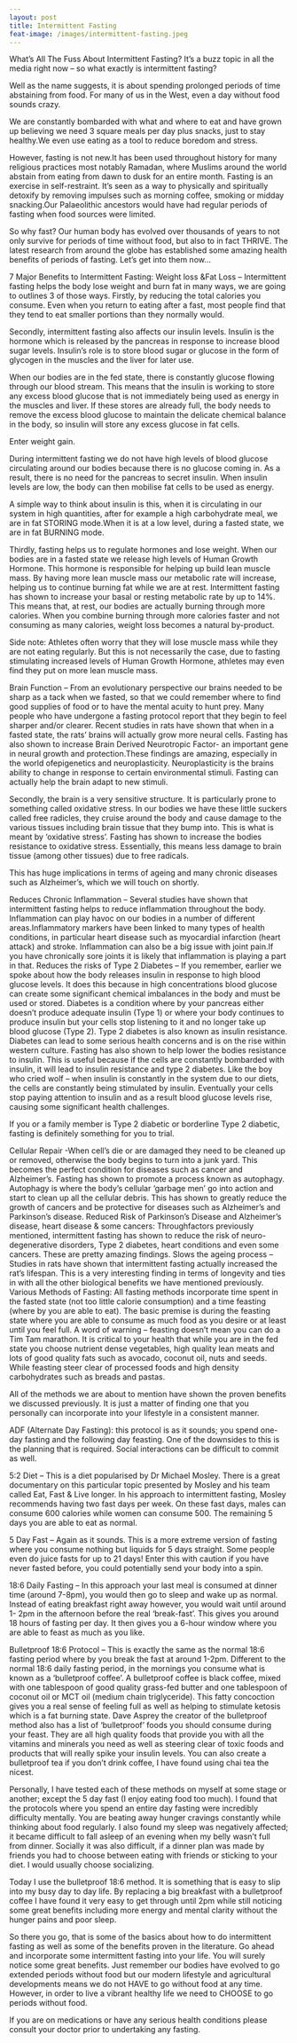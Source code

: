 ```yaml
---
layout: post
title: Intermittent Fasting
feat-image: /images/intermittent-fasting.jpeg
---
```


What’s All The Fuss About Intermittent Fasting?
It’s a buzz topic in all the media right now – so what exactly is intermittent fasting?

Well as the name suggests, it is about spending prolonged periods of time abstaining from food. For many of us in the West, even a day without food sounds crazy.

We are constantly bombarded with what and where to eat and have grown up believing we need 3 square meals per day plus snacks, just to stay healthy.We even use eating as a tool to reduce boredom and stress.

However, fasting is not new.It has been used throughout history for many religious practices most notably Ramadan, where Muslims around the world abstain from eating from dawn to dusk for an entire month. Fasting is an exercise in self-restraint. It’s seen as a way to physically and spiritually detoxify by removing impulses such as morning coffee, smoking or midday snacking.Our Palaeolithic ancestors would have had regular periods of fasting when food sources were limited.

So why fast? Our human body has evolved over thousands of years to not only survive for periods of time without food, but also to in fact THRIVE. The latest research from around the globe has established some amazing health benefits of periods of fasting. Let’s get into them now…

7 Major Benefits to Intermittent Fasting:
Weight loss &Fat Loss – Intermittent fasting helps the body lose weight and burn fat in many ways, we are going to outlines 3 of those ways.
Firstly, by reducing the total calories you consume. Even when you return to eating after a fast, most people find that they tend to eat smaller portions than they normally would.

Secondly, intermittent fasting also affects our insulin levels. Insulin is the hormone which is released by the pancreas in response to increase blood sugar levels. Insulin’s role is to store blood sugar or glucose in the form of glycogen in the muscles and the liver for later use.

When our bodies are in the fed state, there is constantly glucose flowing through our blood stream. This means that the insulin is working to store any excess blood glucose that is not immediately being used as energy in the muscles and liver. If these stores are already full, the body needs to remove the excess blood glucose to maintain the delicate chemical balance in the body, so insulin will store any excess glucose in fat cells.

Enter weight gain.

During intermittent fasting we do not have high levels of blood glucose circulating around our bodies because there is no glucose coming in. As a result, there is no need for the pancreas to secret insulin. When insulin levels are low, the body can then mobilise fat cells to be used as energy.

A simple way to think about insulin is this, when it is circulating in our system in high quantities, after for example a high carbohydrate meal, we are in fat STORING mode.When it is at a low level, during a fasted state, we are in fat BURNING mode.

Thirdly, fasting helps us to regulate hormones and lose weight. When our bodies are in a fasted state we release high levels of Human Growth Hormone. This hormone is responsible for helping up build lean muscle mass. By having more lean muscle mass our metabolic rate will increase, helping us to continue burning fat while we are at rest. Intermittent fasting has shown to increase your basal or resting metabolic rate by up to 14%. This means that, at rest, our bodies are actually burning through more calories. When you combine burning through more calories faster and not consuming as many calories, weight loss becomes a natural by-product.

Side note: Athletes often worry that they will lose muscle mass while they are not eating regularly. But this is not necessarily the case, due to fasting stimulating increased levels of Human Growth Hormone, athletes may even find they put on more lean muscle mass.

Brain Function – From an evolutionary perspective our brains needed to be sharp as a tack when we fasted, so that we could remember where to find good supplies of food or to have the mental acuity to hunt prey. Many people who have undergone a fasting protocol report that they begin to feel sharper and/or clearer.
Recent studies in rats have shown that when in a fasted state, the rats’ brains will actually grow more neural cells. Fasting has also shown to increase Brain Derived Neurotropic Factor- an important gene in neural growth and protection.These findings are amazing, especially in the world ofepigenetics and neuroplasticity. Neuroplasticity is the brains ability to change in response to certain environmental stimuli. Fasting can actually help the brain adapt to new stimuli.

Secondly, the brain is a very sensitive structure. It is particularly prone to something called oxidative stress. In our bodies we have these little suckers called free radicles, they cruise around the body and cause damage to the various tissues including brain tissue that they bump into. This is what is meant by ‘oxidative stress’. Fasting has shown to increase the bodies resistance to oxidative stress. Essentially, this means less damage to brain tissue (among other tissues) due to free radicals.

This has huge implications in terms of ageing and many chronic diseases such as Alzheimer’s, which we will touch on shortly.

Reduces Chronic Inflammation – Several studies have shown that intermittent fasting helps to reduce inflammation throughout the body. Inflammation can play havoc on our bodies in a number of different areas.Inflammatory markers have been linked to many types of health conditions, in particular heart disease such as myocardial infarction (heart attack) and stroke. Inflammation can also be a big issue with joint pain.If you have chronically sore joints it is likely that inflammation is playing a part in that.
Reduces the risks of Type 2 Diabetes – If you remember, earlier we spoke about how the body releases insulin in response to high blood glucose levels. It does this because in high concentrations blood glucose can create some significant chemical imbalances in the body and must be used or stored. Diabetes is a condition where by your pancreas either doesn’t produce adequate insulin (Type 1) or where your body continues to produce insulin but your cells stop listening to it and no longer take up blood glucose (Type 2). Type 2 diabetes is also known as insulin resistance. Diabetes can lead to some serious health concerns and is on the rise within western culture.
Fasting has also shown to help lower the bodies resistance to insulin. This is useful because if the cells are constantly bombarded with insulin, it will lead to insulin resistance and type 2 diabetes. Like the boy who cried wolf – when insulin is constantly in the system due to our diets, the cells are constantly being stimulated by insulin. Eventually your cells stop paying attention to insulin and as a result blood glucose levels rise, causing some significant health challenges.

If you or a family member is Type 2 diabetic or borderline Type 2 diabetic, fasting is definitely something for you to trial.

Cellular Repair -When cell’s die or are damaged they need to be cleaned up or removed, otherwise the body begins to turn into a junk yard. This becomes the perfect condition for diseases such as cancer and Alzheimer’s. Fasting has shown to promote a process known as autophagy. Autophagy is where the body’s cellular ‘garbage men’ go into action and start to clean up all the cellular debris. This has shown to greatly reduce the growth of cancers and be protective for diseases such as Alzheimer’s and Parkinson’s disease.
Reduced Risk of Parkinson’s Disease and Alzheimer’s disease, heart disease & some cancers: Throughfactors previously mentioned, intermittent fasting has shown to reduce the risk of neuro-degenerative disorders, Type 2 diabetes, heart conditions and even some cancers. These are pretty amazing findings.
Slows the ageing process – Studies in rats have shown that intermittent fasting actually increased the rat’s lifespan. This is a very interesting finding in terms of longevity and ties in with all the other biological benefits we have mentioned previously.
Various Methods of Fasting:
All fasting methods incorporate time spent in the fasted state (not too little calorie consumption) and a time feasting (where by you are able to eat). The basic premise is during the feasting state where you are able to consume as much food as you desire or at least until you feel full. A word of warning – feasting doesn’t mean you can do a Tim Tam marathon. It is critical to your health that while you are in the fed state you choose nutrient dense vegetables, high quality lean meats and lots of good quality fats such as avocado, coconut oil, nuts and seeds. While feasting steer clear of processed foods and high density carbohydrates such as breads and pastas.

All of the methods we are about to mention have shown the proven benefits we discussed previously. It is just a matter of finding one that you personally can incorporate into your lifestyle in a consistent manner.

ADF (Alternate Day Fasting): this protocol is as it sounds; you spend one-day fasting and the following day feasting. One of the downsides to this is the planning that is required. Social interactions can be difficult to commit as well.

5:2 Diet – This is a diet popularised by Dr Michael Mosley. There is a great documentary on this particular topic presented by Mosley and his team called Eat, Fast & Live longer.
In his approach to intermittent fasting, Mosley recommends having two fast days per week. On these fast days, males can consume 600 calories while women can consume 500. The remaining 5 days you are able to eat as normal.

5 Day Fast – Again as it sounds. This is a more extreme version of fasting where you consume nothing but liquids for 5 days straight. Some people even do juice fasts for up to 21 days! Enter this with caution if you have never fasted before, you could potentially send your body into a spin.

18:6 Daily Fasting – In this approach your last meal is consumed at dinner time (around 7-8pm), you would then go to sleep and wake up as normal. Instead of eating breakfast right away however, you would wait until around 1- 2pm in the afternoon before the real ‘break-fast’. This gives you around 18 hours of fasting per day. It then gives you a 6-hour window where you are able to feast as much as you like.

Bulletproof 18:6 Protocol – This is exactly the same as the normal 18:6 fasting period where by you break the fast at around 1-2pm. Different to the normal 18:6 daily fasting period, in the mornings you consume what is known as a ‘bulletproof coffee’. A bulletproof coffee is black coffee, mixed with one tablespoon of good quality grass-fed butter and one tablespoon of coconut oil or MCT oil (medium chain triglyceride). This fatty concoction gives you a real sense of feeling full as well as helping to stimulate ketosis which is a fat burning state. Dave Asprey the creator of the bulletproof method also has a list of ‘bulletproof’ foods you should consume during your feast. They are all high quality foods that provide you with all the vitamins and minerals you need as well as steering clear of toxic foods and products that will really spike your insulin levels. You can also create a bulletproof tea if you don’t drink coffee, I have found using chai tea the nicest.

Personally, I have tested each of these methods on myself at some stage or another; except the 5 day fast (I enjoy eating food too much). I found that the protocols where you spend an entire day fasting were incredibly difficulty mentally. You are beating away hunger cravings constantly while thinking about food regularly. I also found my sleep was negatively affected; it became difficult to fall asleep of an evening when my belly wasn’t full from dinner. Socially it was also difficult, if a dinner plan was made by friends you had to choose between eating with friends or sticking to your diet. I would usually choose socializing.

Today I use the bulletproof 18:6 method. It is something that is easy to slip into my busy day to day life. By replacing a big breakfast with a bulletproof coffee I have found it very easy to get through until 2pm while still noticing some great benefits including more energy and mental clarity without the hunger pains and poor sleep.

So there you go, that is some of the basics about how to do intermittent fasting as well as some of the benefits proven in the literature. Go ahead and incorporate some intermittent fasting into your life. You will surely notice some great benefits. Just remember our bodies have evolved to go extended periods without food but our modern lifestyle and agricultural developments means we do not HAVE to go without food at any time. However, in order to live a vibrant healthy life we need to CHOOSE to go periods without food.

If you are on medications or have any serious health conditions please consult your doctor prior to undertaking any fasting.
